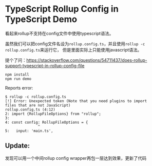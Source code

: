 TypeScript Rollup Config in TypeScript Demo
===========================================

看起来rollup不支持在config文件中使用typescript语法。

虽然我们可以把config文件名设为`rollup.config.ts`，并且使用`rollup -c rollup.config.ts`来运行它，
但是里面实际上只能使用javascript语法。

提个了问：<https://stackoverflow.com/questions/54711437/does-rollup-support-typescript-in-rollup-config-file>

```
npm install
npm run demo
```

Reports error:

```
$ rollup -c rollup.config.ts
[!] Error: Unexpected token (Note that you need plugins to import files that are not JavaScript)
rollup.config.ts (4:12)
2: import {RollupFileOptions} from "rollup";
3:
4: const config: RollupFileOptions = {
               ^
5:   input: 'main.ts',
```

## Update:
发现可以用一个中间rollup config wrapper再包一层达到效果，更新了代码
